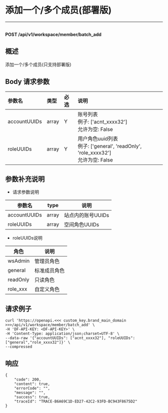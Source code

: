 # 添加一个/多个成员(部署版)

---

<br />**POST /api/v1/workspace/member/batch_add**

## 概述
添加一个/多个成员(只支持部署版)




## Body 请求参数

| 参数名        | 类型     | 必选   | 说明              |
|:-----------|:-------|:-----|:----------------|
| accountUUIDs | array | Y | 账号列表<br>例子: ['acnt_xxxx32'] <br>允许为空: False <br> |
| roleUUIDs | array | Y | 用户角色uuid列表<br>例子: ['general', 'readOnly', 'role_xxxx32'] <br>允许为空: False <br> |

## 参数补充说明

- 请求参数说明

| 参数名           | type | 说明                                                 |
| ---------------- | ---- | ---------------------------------------------------- |
| accountUUIDs       | array | 站点内的账号UUIDs|
| roleUUIDs       | array | 空间角色UUIDs|

- roleUUIDs说明

| 角色   | 说明      |
|-----------|-----------|
| wsAdmin   | 管理员角色 |
| general   | 标准成员角色|
| readOnly  | 只读角色|
| role_xxx | 自定义角色|




## 请求例子
```shell
curl 'https://openapi.<<< custom_key.brand_main_domain >>>/api/v1/workspace/member/batch_add' \
-H 'DF-API-KEY: <DF-API-KEY>' \
-H 'Content-Type: application/json;charset=UTF-8' \
--data-raw '{"accountUUIDs": ["acnt_xxxx32"], "roleUUIDs": ["general","role_xxxx32"]}' \
--compressed
```




## 响应
```shell
{
    "code": 200,
    "content": true,
    "errorCode": "",
    "message": "",
    "success": true,
    "traceId": "TRACE-B6A69C1D-ED27-42C2-93FD-BC943F8675D2"
} 
```




